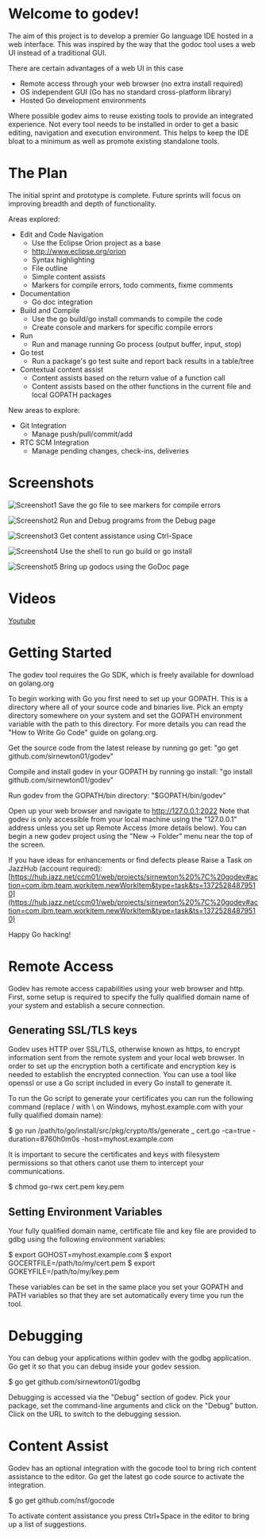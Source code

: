 # Welcome to godev!

The aim of this project is to develop a premier Go language IDE hosted in a web interface. This was inspired by the way that the godoc tool uses a web UI instead of a traditional GUI.

There are certain advantages of a web UI in this case 


* Remote access through your web browser (no extra install required)
* OS independent GUI (Go has no standard cross-platform library)
* Hosted Go development environments


Where possible godev aims to reuse existing tools to provide an integrated experience. Not every tool needs to be installed in order to get a basic editing, 
navigation and execution environment. This helps to keep the IDE bloat to a minimum as well as promote existing standalone tools.

# The Plan

The initial sprint and prototype is complete. Future sprints will focus on improving breadth and depth of functionality.

Areas explored:

* Edit and Code Navigation
    + Use the Eclipse Orion project as a base
    + http://www.eclipse.org/orion
    + Syntax highlighting
    + File outline
    + Simple content assists
    + Markers for compile errors, todo comments, fixme comments
* Documentation
    + Go doc integration
* Build and Compile
    + Use the go build/go install commands to compile the code
    + Create console and markers for specific compile errors
* Run
    + Run and manage running Go process (output buffer, input, stop)
* Go test
    + Run a package's go test suite and report back results in a table/tree
* Contextual content assist
    + Content assists based on the return value of a function call
    + Content assists based on the other functions in the current file and local GOPATH packages 

New areas to explore:

* Git Integration
    + Manage push/pull/commit/add
* RTC SCM Integration
    + Manage pending changes, check-ins, deliveries

# Screenshots

![Screenshot1](https://hub.jazz.net/ccm01/service/com.ibm.team.workitem.service.internal.rest.IAttachmentRestService/repo/csid/Attachment/godev-screenshot1.png?itemId=_MwuvANtwEeKv4ph699mytQ)
Save the go file to see markers for compile errors

![Screenshot2](https://hub.jazz.net/ccm01/service/com.ibm.team.workitem.service.internal.rest.IAttachmentRestService/repo/csid/Attachment/godev-screenshot2.png?itemId=_Mx07MNtwEeKv4ph699mytQ)
Run and Debug programs from the Debug page
	
![Screenshot3](https://hub.jazz.net/ccm01/service/com.ibm.team.workitem.service.internal.rest.IAttachmentRestService/repo/csid/Attachment/godev-screenshot3.png?itemId=_MzNbQNtwEeKv4ph699mytQ)
Get content assistance using Ctrl-Space

![Screenshot4](https://hub.jazz.net/ccm01/service/com.ibm.team.workitem.service.internal.rest.IAttachmentRestService/repo/csid/Attachment/godev-screenshot4.png?itemId=_Mznq8NtwEeKv4ph699mytQ)
Use the shell to run go build or go install

![Screenshot5](https://hub.jazz.net/ccm01/service/com.ibm.team.workitem.service.internal.rest.IAttachmentRestService/repo/csid/Attachment/godev-screenshot5.png?itemId=_M0X44NtwEeKv4ph699mytQ)
Bring up godocs using the GoDoc page

# Videos
[Youtube](http://www.youtube.com/watch?feature=player_embedded&v=UTfHDbUUECg)

# Getting Started

The godev tool requires the Go SDK, which is freely available for download on golang.org 

To begin working with Go you first need to set up your GOPATH. This is a directory where all of your source code and binaries live. Pick an empty directory somewhere on your system and set the GOPATH environment variable with the path to this directory. For more details you can read the "How to Write Go Code" guide on golang.org. 

Get the source code from the latest release by running go get: "go get github.com/sirnewton01/godev"

Compile and install godev in your GOPATH by running go install: "go install github.com/sirnewton01/godev"

Run godev from the GOPATH/bin directory: "$GOPATH/bin/godev"

Open up your web browser and navigate to http://127.0.0.1:2022 Note that godev is only accessible from your local machine using the "127.0.0.1" address unless you set up Remote Access (more details below). You can begin a new godev project using the "New -> Folder" menu near the top of the screen.

If you have ideas for enhancements or find defects please Raise a Task on JazzHub (account required): [https://hub.jazz.net/ccm01/web/projects/sirnewton%20%7C%20godev#action=com.ibm.team.workitem.newWorkItem&type=task&ts=13725284879510](https://hub.jazz.net/ccm01/web/projects/sirnewton%20%7C%20godev#action=com.ibm.team.workitem.newWorkItem&type=task&ts=13725284879510)

Happy Go hacking! 

# Remote Access

Godev has remote access capabilities using your web browser and http. First, some setup is required to specify the fully qualified domain name of your system and establish a secure connection.

## Generating SSL/TLS keys

Godev uses HTTP over SSL/TLS, otherwise known as https, to encrypt information sent from the remote system and your local web browser. In order to set up the encryption both a certificate and encryption key is needed to establish the encrypted connection. You can use a tool like openssl or use a Go script included in every Go install to generate it.

To run the Go script to generate your certificates you can run the following command (replace / with \ on Windows, myhost.example.com with your fully qualified domain name):

$ go run /path/to/go/install/src/pkg/crypto/tls/generate _ cert.go -ca=true -duration=8760h0m0s -host=myhost.example.com

It is important to secure the certificates and keys with filesystem permissions so that others canot use them to intercept your communications.

$ chmod go-rwx cert.pem key.pem

## Setting Environment Variables

Your fully qualified domain name, certificate file and key file are provided to gdbg using the following environment variables:

$ export GOHOST=myhost.example.com
$ export GOCERTFILE=/path/to/my/cert.pem
$ export GOKEYFILE=/path/to/my/key.pem

These variables can be set in the same place you set your GOPATH and PATH variables so that they are set automatically every time you run the tool.

# Debugging

You can debug your applications within godev with the godbg application. Go get it so that you can debug inside your godev session.

$ go get github.com/sirnewton01/godbg

Debugging is accessed via the "Debug" section of godev. Pick your package, set the command-line arguments and click on the "Debug" button. Click on the URL to switch to the debugging session.

# Content Assist

Godev has an optional integration with the gocode tool to bring rich content assistance to the editor. Go get the latest go code source to activate the integration.

$ go get github.com/nsf/gocode

To activate content assistance you press Ctrl+Space in the editor to bring up a list of suggestions.
